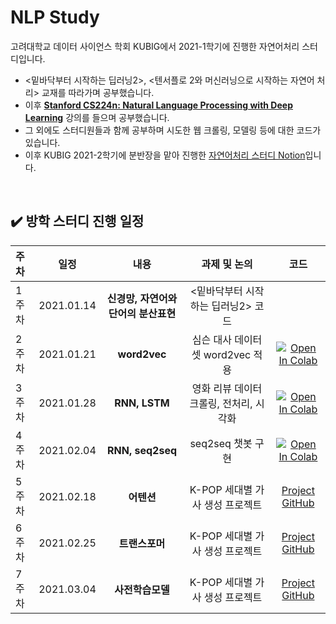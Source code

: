 # NLP Study
고려대학교 데이터 사이언스 학회 KUBIG에서 2021-1학기에 진행한 자연어처리 스터디입니다.  
* <밑바닥부터 시작하는 딥러닝2>, <텐서플로 2와 머신러닝으로 시작하는 자연어 처리> 교재를 따라가며 공부했습니다.  
* 이후 [**Stanford CS224n: Natural Language Processing with Deep Learning**](https://web.stanford.edu/class/archive/cs/cs224n/cs224n.1194/) 강의를 들으며 공부했습니다.
* 그 외에도 스터디원들과 함께 공부하며 시도한 웹 크롤링, 모델링 등에 대한 코드가 있습니다.
* 이후 KUBIG 2021-2학기에 분반장을 맡아 진행한 [자연어처리 스터디 Notion](https://weak-abrosaurus-434.notion.site/KUBIG-2021-Summer-NLP-Study-9067036b2cf14b3abe3bb7247bb2900c)입니다. 

<br>

## ✔️ 방학 스터디 진행 일정

|   주차   |   일정   |   내용   |   과제 및 논의   |   코드   |
|:----------------------------|:----------------------------:|:--------------------:|:-------------------:|:-----------------:|
|  1주차  | 2021.01.14 | **신경망, 자연어와 단어의 분산표현** | <밑바닥부터 시작하는 딥러닝2> 코드 | |
|  2주차  | 2021.01.21 | **word2vec** | 심슨 대사 데이터셋 word2vec 적용 | [![Open In Colab](https://colab.research.google.com/assets/colab-badge.svg)]( https://colab.research.google.com/drive/1rhdqnXG7HuSmrAdEPg34Krl6c2qlMVCp?usp=sharing) |
|  3주차  | 2021.01.28 | **RNN, LSTM** | 영화 리뷰 데이터 크롤링, 전처리, 시각화 | [![Open In Colab](https://colab.research.google.com/assets/colab-badge.svg)](https://colab.research.google.com/drive/1HxtTw8GtDcBe4PhZKxc7lcCn9-ceiAmP?usp=sharing) | 
|  4주차  | 2021.02.04 | **RNN, seq2seq** | seq2seq 챗봇 구현 | [![Open In Colab](https://colab.research.google.com/assets/colab-badge.svg)](https://colab.research.google.com/drive/1DVZ4U1mOYfRI3I66Vylh5-0p-A_zJj3y?usp=sharing) |
|  5주차  | 2021.02.18 | **어텐션** | K-POP 세대별 가사 생성 프로젝트  | [Project GitHub](https://github.com/Lyrics-Generation-Project/Song-Lyrics-Generator) | 
|  6주차  | 2021.02.25 | **트랜스포머** | K-POP 세대별 가사 생성 프로젝트 | [Project GitHub](https://github.com/Lyrics-Generation-Project/Song-Lyrics-Generator) | 
|  7주차  | 2021.03.04 | **사전학습모델** | K-POP 세대별 가사 생성 프로젝트 | [Project GitHub](https://github.com/Lyrics-Generation-Project/Song-Lyrics-Generator)|

<br>
